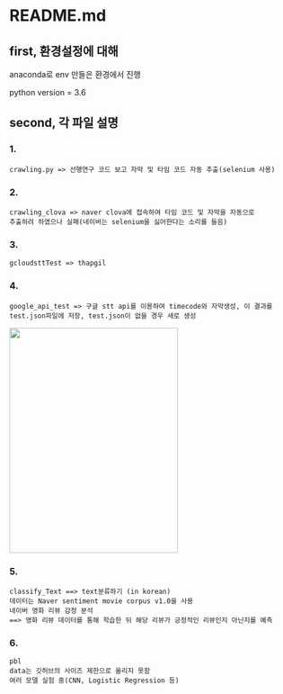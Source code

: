 # README.md

## first, 환경설정에 대해

anaconda로 env 만들은 환경에서 진행

python version = 3.6

## second, 각 파일 설명

### 1. 

```
crawling.py => 선행연구 코드 보고 자막 및 타임 코드 자동 추출(selenium 사용)
```

### 2. 

```
crawling_clova => naver clova에 접속하여 타임 코드 및 자막을 자동으로
추출하려 하였으나 실패(네이버는 selenium을 싫어한다는 소리를 들음)
```

### 3.

```
gcloudsttTest => thapgil
```

### 4.

```
google_api_test => 구글 stt api를 이용하여 timecode와 자막생성, 이 결과를 test.json파일에 저장, test.json이 없을 경우 새로 생성
```

<img src="https://user-images.githubusercontent.com/68285994/137739196-842f7690-1525-4b66-b472-13c2b8dcb444.png" width="300" height="400"/>

### 5.

```
classify_Text ==> text분류하기 (in korean)
데이터는 Naver sentiment movie corpus v1.0을 사용
네이버 영화 리뷰 감정 분석 
==> 영화 리뷰 데이터를 통해 학습한 뒤 해당 리뷰가 긍정적인 리뷰인지 아닌지를 예측
```

### 6.

```
pbl
data는 깃허브의 사이즈 제한으로 올리지 못함
여러 모델 실험 중(CNN, Logistic Regression 등)

```

